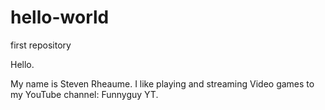 # hello-world
first repository

Hello.

My name is Steven Rheaume. I like playing and streaming Video games to my YouTube channel: Funnyguy YT.
